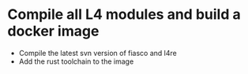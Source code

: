 # Compile all L4 modules and build a docker image

* Compile the latest svn version of fiasco and l4re
* Add the rust toolchain to the image
